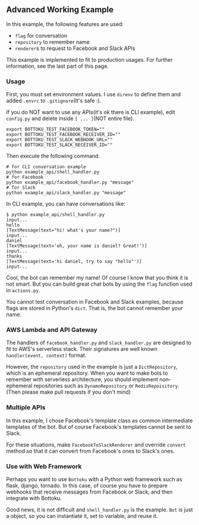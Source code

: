 ## Advanced Working Example

In this example, the following features are used:

- `flag` for conversation
- `repository` to remember name
- `renderer`s to request to Facebook and Slack APIs

This example is implemented to fit to production usages. For further information,
see the last part of this page.

### Usage

First, you must set environment values. I use `direnv` to define them and added
`.envrc` to `.gitignore`(It's safe :).

If you do NOT want to use any APIs(it's ok there is CLI example), edit `config.py` and
delete inside `[ ... ]`(NOT entire file).

```
export BOTTOKU_TEST_FACEBOOK_TOKEN=""
export BOTTOKU_TEST_FACEBOOK_RECEIVER_ID=""
export BOTTOKU_TEST_SLACK_WEBHOOK_URL=""
export BOTTOKU_TEST_SLACK_RECEIVER_ID=""
```

Then execute the following command.

```
# for CLI conversation example
python example_api/shell_handler.py
# for Facebook
python example_api/facebook_handler.py "message"
# for Slack
python example_api/slack_handler.py "message"
```

In CLI example, you can have conversations like:

```
$ python example_api/shell_handler.py
input...
hello
[TextMessage(text="hi! what's your name?")]
input...
daniel
[TextMessage(text='oh, your name is daniel? Great!')]
input...
thanks
[TextMessage(text='hi daniel, try to say "hello"')]
input...
```

Cool, the bot can remember my name! Of course I know that you think it is not
smart. But you can build great chat bots by using the `flag` function used
in `actions.py`.

You cannot test conversation in Facebook and Slack examples, because flags are
stored in Python's `dict`. That is, the bot cannot remember your name.

### AWS Lambda and API Gateway

The handlers of `facebook_handler.py` and `slack_handler.py` are designed to
fit to AWS's serverless stack. Their signatures are well known
`handler(event, context)` format.

However, the `repository` used in the example is just a `DictRepository`,
which is an ephemeral repository. When you want to make bots to remember with
serverless architecture, you should implement non-ephemeral repositories such as
`DynamoRepository` or `RedisRepoisitory`. (Then please make pull requests if you
don't mind)

### Multiple APIs

In this example, I chose Facebook's template class as common intermediate
templates of the bot. But of course Facebook's templates cannot be sent to
Slack.

For these situations, make `FacebookToSlackRenderer` and override `convert`
method so that it can convert from Facebook's ones to Slack's ones.

### Use with Web Framework

Perhaps you want to use `Bottoku` with a Python web framework such as flask,
django, tornado. In this case, of course you have to prepare webhooks that
receive messages from Facebook or Slack, and then integrate with Bottoku.

Good news, it is not difficult and `shell_handler.py` is the example.
`Bot` is just a object, so you can instantiate it, set to variable, and reuse
it.
